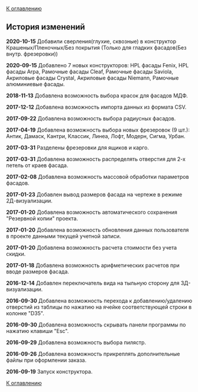 [К оглавлению](/service/doc/?cid=fasad-mdf)
## История изменений 

**2020-10-15** Добавили сверления(глухие, сквозные) в конструктор Крашеных/Пленочных/Без покрытия (Только для гладких фасадов(Без внутр. фрезеровки)) 

**2020-09-15** Добавлено 7 новых конструкторов: HPL фасады Fenix, HPL фасады Arpa, Рамочные фасады Cleaf, Рамочные фасады Saviola, Акриловые фасады Crystal, Акриловые фасады Niemann, Рамочные алюминиевые фасады.

**2018-11-13** Добавлена возможность выбора красок для фасадов МДФ.

**2017-12-12** Добавлена возможность импорта данных из формата CSV.

**2017-09-22** Добавлена возможность выбора радиусных фасадов.

**2017-04-19** Добавлена возможность выбора новых фрезеровок (9 шт.): Антик, Дамаск, Кантри, Классик, Линеа, Лофт, Модерн, Сигма, Урбан.

**2017-03-31** Разделены фрезеровки для ящиков и карго.

**2017-03-31** Добавлена возможность распределять отверстия для 2-х петель от краев фасада.

**2017-02-08** Добавлена возможность массовой обработки параметров фасадов.

**2017-01-23** Добавлен вывод размеров фасада на чертеже в режиме 2Д-визуализации.

**2017-01-20** Добавлена возможность автоматического сохранения "Резервной копии" проекта.

**2017-01-20** Добавлена возможность обновления данных пользователя в проекте данными текущей учетной записи.

**2017-01-20** Добавлена возможность расчета стоимости без учета скидки.

**2017-01-18** Добавлена возможность арифметических расчетов при вводе размеров фасада.

**2016-12-14** Добавлен переключатель вида на тыльную сторону для 3Д-визуализации.

**2016-09-30** Добавлена возможность перехода к добавлению/удалению отверстий из таблицы по нажатию на ячейке соответствующей строки в колонке "D35".

**2016-09-30** Добавлена возможность скрывать панели программы по нажатию клавиши "Esc".

**2016-09-29** Добавлена возможность выбора пилястр.

**2016-09-26** Добавлена возможность прикреплять дополнительные файлы при оформлении заказа.

**2016-09-19** Запуск конструктора.

[К оглавлению](/service/doc/?cid=fasad-mdf)
